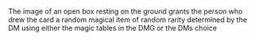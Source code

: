 The image of an open box resting on the ground grants the person who drew the card a random magical item of random rarity determined by the DM using either the magic tables in the DMG or the DMs choice